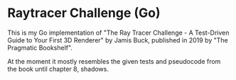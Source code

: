 # Raytracer Challenge (Go)

This is my Go implementation of "The Ray Tracer Challenge - A Test-Driven Guide to Your First 3D Renderer" 
by Jamis Buck, published in 2019 by "The Pragmatic Bookshelf".

At the moment it mostly resembles the given tests and pseudocode from the book until chapter 8, shadows.
